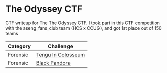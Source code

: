 # The Odyssey CTF
CTF writeup for The The Odyssey CTF. I took part in this CTF competition with the aseng_fans_club team (HCS x CCUG), and got 1st place out of 150 teams

| Category | Challenge |
| --- | --- |
| Forensic | [Tengu In Colosseum](/The%20Odyssey%20CTF/Black%20Pandora/)
| Forensic | [Black Pandora](/The%20Odyssey%20CTF/Tengu%20In%20Colosseum/)